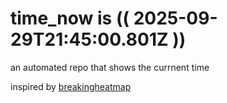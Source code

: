 # time_now is (( 2025-09-29T21:45:00.801Z ))

an automated repo that shows the currnent time

inspired by [breakingheatmap](https://github.com/breakingheatmap/breakingheatmap)